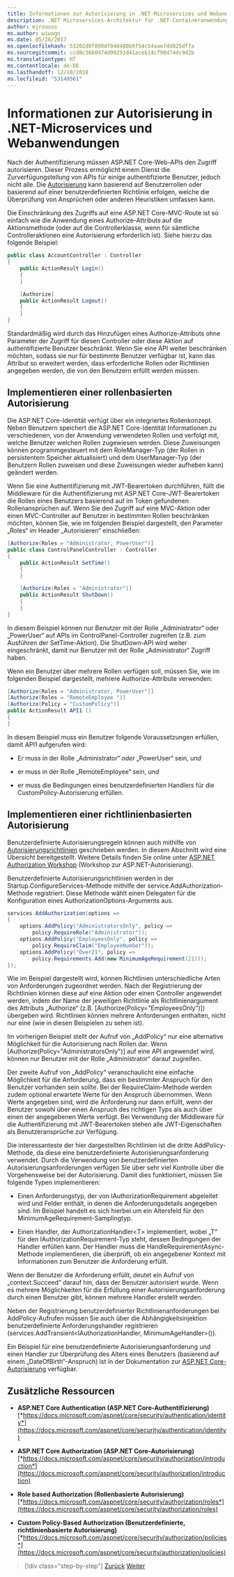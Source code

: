 ```yaml
---
title: Informationen zur Autorisierung in .NET-Microservices und Webanwendungen
description: .NET Microservices-Architektur für .NET-Containeranwendungen | Informationen zur Autorisierung in .NET-Microservices und Webanwendungen
author: mjrousos
ms.author: wiwagn
ms.date: 05/26/2017
ms.openlocfilehash: 53202d0f890df040480b9f54c54aaefdd025dffa
ms.sourcegitcommit: ccd8c36b0d74d99291d41aceb14cf98d74dc9d2b
ms.translationtype: HT
ms.contentlocale: de-DE
ms.lasthandoff: 12/10/2018
ms.locfileid: "53149561"
---
```

# <a name="about-authorization-in-net-microservices-and-web-applications"></a>Informationen zur Autorisierung in .NET-Microservices und Webanwendungen

Nach der Authentifizierung müssen ASP.NET Core-Web-APIs den Zugriff autorisieren. Dieser Prozess ermöglicht einem Dienst die Zurverfügungstellung von APIs für einige authentifizierte Benutzer, jedoch nicht alle. Die [Autorisierung](https://docs.microsoft.com/aspnet/core/security/authorization/introduction) kann basierend auf Benutzerrollen oder basierend auf einer benutzerdefinierten Richtlinie erfolgen, welche die Überprüfung von Ansprüchen oder anderen Heuristiken umfassen kann.

Die Einschränkung des Zugriffs auf eine ASP.NET Core-MVC-Route ist so einfach wie die Anwendung eines Authorize-Attributs auf die Aktionsmethode (oder auf die Controllerklasse, wenn für sämtliche Controlleraktionen eine Autorisierung erforderlich ist). Siehe hierzu das folgende Beispiel:

```csharp
public class AccountController : Controller
{
    public ActionResult Login()
    {
    }

    [Authorize]
    public ActionResult Logout()
    {
    }
}
```

Standardmäßig wird durch das Hinzufügen eines Authorize-Attributs ohne Parameter der Zugriff für diesen Controller oder diese Aktion auf authentifizierte Benutzer beschränkt. Wenn Sie eine API weiter beschränken möchten, sodass sie nur für bestimmte Benutzer verfügbar ist, kann das Attribut so erweitert werden, dass erforderliche Rollen oder Richtlinien angegeben werden, die von den Benutzern erfüllt werden müssen.

## <a name="implementing-role-based-authorization"></a>Implementieren einer rollenbasierten Autorisierung

Die ASP.NET Core-Identität verfügt über ein integriertes Rollenkonzept. Neben Benutzern speichert die ASP.NET Core-Identität Informationen zu verschiedenen, von der Anwendung verwendeten Rollen und verfolgt mit, welche Benutzer welchen Rollen zugewiesen werden. Diese Zuweisungen können programmgesteuert mit dem RoleManager-Typ (der Rollen in persistentem Speicher aktualisiert) und dem UserManager-Typ (der Benutzern Rollen zuweisen und diese Zuweisungen wieder aufheben kann) geändert werden.

Wenn Sie eine Authentifizierung mit JWT-Bearertoken durchführen, füllt die Middleware für die Authentifizierung mit ASP.NET Core-JWT-Bearertoken die Rollen eines Benutzers basierend auf im Token gefundenen Rollenansprüchen auf. Wenn Sie den Zugriff auf eine MVC-Aktion oder einen MVC-Controller auf Benutzer in bestimmten Rollen beschränken möchten, können Sie, wie im folgenden Beispiel dargestellt, den Parameter „Roles“ im Header „Autorisieren“ einschließen:

```csharp
[Authorize(Roles = "Administrator, PowerUser")]
public class ControlPanelController : Controller
{
    public ActionResult SetTime()
    {
    }

    [Authorize(Roles = "Administrator")]
    public ActionResult ShutDown()
    {
    }
}
```

In diesem Beispiel können nur Benutzer mit der Rolle „Administrator“ oder „PowerUser“ auf APIs im ControlPanel-Controller zugreifen (z.B. zum Ausführen der SetTime-Aktion). Die ShutDown-API wird weiter eingeschränkt, damit nur Benutzer mit der Rolle „Administrator“ Zugriff haben.

Wenn ein Benutzer über mehrere Rollen verfügen soll, müssen Sie, wie im folgenden Beispiel dargestellt, mehrere Authorize-Attribute verwenden:

```csharp
[Authorize(Roles = "Administrator, PowerUser")]
[Authorize(Roles = "RemoteEmployee ")]
[Authorize(Policy = "CustomPolicy")]
public ActionResult API1 ()
{
}
```

In diesem Beispiel muss ein Benutzer folgende Voraussetzungen erfüllen, damit API1 aufgerufen wird:

-   Er muss in der Rolle „Administrator“ *oder* „PowerUser“ sein, *und*

-   er muss in der Rolle „RemoteEmployee“ sein, *und*

-   er muss die Bedingungen eines benutzerdefinierten Handlers für die CustomPolicy-Autorisierung erfüllen.

## <a name="implementing-policy-based-authorization"></a>Implementieren einer richtlinienbasierten Autorisierung

Benutzerdefinierte Autorisierungsregeln können auch mithilfe von [Autorisierungsrichtlinien](https://docs.asp.net/en/latest/security/authorization/policies.html) geschrieben werden. In diesem Abschnitt wird eine Übersicht bereitgestellt. Weitere Details finden Sie online unter [ASP.NET Authorization Workshop](https://github.com/blowdart/AspNetAuthorizationWorkshop) (Workshop zur ASP.NET-Autorisierung).

Benutzerdefinierte Autorisierungsrichtlinien werden in der Startup.ConfigureServices-Methode mithilfe der service.AddAuthorization-Methode registriert. Diese Methode wählt einen Delegaten für die Konfiguration eines AuthorizationOptions-Arguments aus.

```csharp
services.AddAuthorization(options =>
{
    options.AddPolicy("AdministratorsOnly", policy =>
        policy.RequireRole("Administrator"));
    options.AddPolicy("EmployeesOnly", policy =>
        policy.RequireClaim("EmployeeNumber"));
    options.AddPolicy("Over21", policy =>
        policy.Requirements.Add(new MinimumAgeRequirement(21)));
});
```

Wie im Beispiel dargestellt wird, können Richtlinien unterschiedliche Arten von Anforderungen zugeordnet werden. Nach der Registrierung der Richtlinien können diese auf eine Aktion oder einen Controller angewendet werden, indem der Name der jeweiligen Richtlinie als Richtlinienargument des Attributs „Authorize“ (z.B. \[Authorize(Policy="EmployeesOnly")\]) übergeben wird. Richtlinien können mehrere Anforderungen enthalten, nicht nur eine (wie in diesen Beispielen zu sehen ist).

Im vorherigen Beispiel stellt der Aufruf von „AddPolicy“ nur eine alternative Möglichkeit für die Autorisierung nach Rollen dar. Wenn \[Authorize(Policy="AdministratorsOnly")\] auf eine API angewendet wird, können nur Benutzer mit der Rolle „Administrator“ darauf zugreifen.

Der zweite Aufruf von „AddPolicy“ veranschaulicht eine einfache Möglichkeit für die Anforderung, dass ein bestimmter Anspruch für den Benutzer vorhanden sein sollte. Bei der RequireClaim-Methode werden zudem optional erwartete Werte für den Anspruch übernommen. Wenn Werte angegeben sind, wird die Anforderung nur dann erfüllt, wenn der Benutzer sowohl über einen Anspruch des richtigen Typs als auch über einen der angegebenen Werte verfügt. Bei Verwendung der Middleware für die Authentifizierung mit JWT-Bearertoken stehen alle JWT-Eigenschaften als Benutzeransprüche zur Verfügung.

Die interessanteste der hier dargestellten Richtlinien ist die dritte AddPolicy-Methode, da diese eine benutzerdefinierte Autorisierungsanforderung verwendet. Durch die Verwendung von benutzerdefinierten Autorisierungsanforderungen verfügen Sie über sehr viel Kontrolle über die Vorgehensweise bei der Autorisierung. Damit dies funktioniert, müssen Sie folgende Typen implementieren:

-   Einen Anforderungstyp, der von IAuthorizationRequirement abgeleitet wird und Felder enthält, in denen die Anforderungsdetails angegeben sind. Im Beispiel handelt es sich hierbei um ein Altersfeld für den MinimumAgeRequirement-Samplingtyp.

-   Einen Handler, der AuthorizationHandler&lt;T&gt; implementiert, wobei „T“ für den IAuthorizationRequirement-Typ steht, dessen Bedingungen der Handler erfüllen kann. Der Handler muss die HandleRequirementAsync-Methode implementieren, die überprüft, ob ein angegebener Kontext mit Informationen zum Benutzer die Anforderung erfüllt.

Wenn der Benutzer die Anforderung erfüllt, deutet ein Aufruf von „context.Succeed“ darauf hin, dass der Benutzer autorisiert wurde. Wenn es mehrere Möglichkeiten für die Erfüllung einer Autorisierungsanforderung durch einen Benutzer gibt, können mehrere Handler erstellt werden.

Neben der Registrierung benutzerdefinierter Richtlinienanforderungen bei AddPolicy-Aufrufen müssen Sie auch über die Abhängigkeitsinjektion benutzerdefinierte Anforderungshandler registrieren (services.AddTransient&lt;IAuthorizationHandler, MinimumAgeHandler&gt;()).

Ein Beispiel für eine benutzerdefinierte Autorisierungsanforderung und einen Handler zur Überprüfung des Alters eines Benutzers (basierend auf einem „DateOfBirth“-Anspruch) ist in der Dokumentation zur [ASP.NET Core-Autorisierung](https://docs.asp.net/en/latest/security/authorization/policies.html) verfügbar.

## <a name="additional-resources"></a>Zusätzliche Ressourcen

-   **ASP.NET Core Authentication (ASP.NET Core-Authentifizierung)**
    [*https://docs.microsoft.com/aspnet/core/security/authentication/identity*](https://docs.microsoft.com/aspnet/core/security/authentication/identity)

-   **ASP.NET Core Authorization (ASP.NET Core-Autorisierung)**
    [*https://docs.microsoft.com/aspnet/core/security/authorization/introduction*](https://docs.microsoft.com/aspnet/core/security/authorization/introduction)

-   **Role based Authorization (Rollenbasierte Autorisierung)**
    [*https://docs.microsoft.com/aspnet/core/security/authorization/roles*](https://docs.microsoft.com/aspnet/core/security/authorization/roles)

-   **Custom Policy-Based Authorization (Benutzerdefinierte, richtlinienbasierte Autorisierung)**
    [*https://docs.microsoft.com/aspnet/core/security/authorization/policies*](https://docs.microsoft.com/aspnet/core/security/authorization/policies)

>[!div class="step-by-step"]
>[Zurück](index.md)
>[Weiter](developer-app-secrets-storage.md)